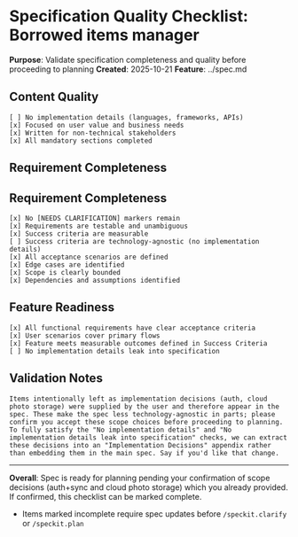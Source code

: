 # Specification Quality Checklist: Borrowed items manager

**Purpose**: Validate specification completeness and quality before proceeding to planning
**Created**: 2025-10-21
**Feature**: ../spec.md

## Content Quality

    [ ] No implementation details (languages, frameworks, APIs)
    [x] Focused on user value and business needs
    [x] Written for non-technical stakeholders
    [x] All mandatory sections completed

## Requirement Completeness

## Requirement Completeness

    [x] No [NEEDS CLARIFICATION] markers remain
    [x] Requirements are testable and unambiguous
    [x] Success criteria are measurable
    [ ] Success criteria are technology-agnostic (no implementation details)
    [x] All acceptance scenarios are defined
    [x] Edge cases are identified
    [x] Scope is clearly bounded
    [x] Dependencies and assumptions identified

## Feature Readiness

    [x] All functional requirements have clear acceptance criteria
    [x] User scenarios cover primary flows
    [x] Feature meets measurable outcomes defined in Success Criteria
    [ ] No implementation details leak into specification

## Validation Notes

    Items intentionally left as implementation decisions (auth, cloud photo storage) were supplied by the user and therefore appear in the spec. These make the spec less technology-agnostic in parts; please confirm you accept these scope choices before proceeding to planning.
    To fully satisfy the "No implementation details" and "No implementation details leak into specification" checks, we can extract these decisions into an "Implementation Decisions" appendix rather than embedding them in the main spec. Say if you'd like that change.

---

**Overall**: Spec is ready for planning pending your confirmation of scope decisions (auth+sync and cloud photo storage) which you already provided. If confirmed, this checklist can be marked complete.

-   Items marked incomplete require spec updates before `/speckit.clarify` or `/speckit.plan`
